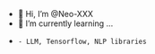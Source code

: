 - 👋 Hi, I’m @Neo-XXX
- 🌱 I’m currently learning ...
-     - LLM, Tensorflow, NLP libraries

<!---
Neo-XXX/Neo-XXX is a ✨ special ✨ repository because its `README.md` (this file) appears on your GitHub profile.
You can click the Preview link to take a look at your changes.
--->
